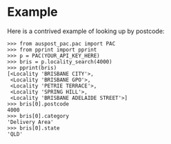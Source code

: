 # Example

Here is a contrived example of looking up by postcode:

```
>>> from auspost_pac.pac import PAC
>>> from pprint import pprint
>>> p = PAC(YOUR_API_KEY_HERE)
>>> bris = p.locality_search(4000)
>>> pprint(bris)
[<Locality 'BRISBANE CITY'>,
 <Locality 'BRISBANE GPO'>,
 <Locality 'PETRIE TERRACE'>,
 <Locality 'SPRING HILL'>,
 <Locality 'BRISBANE ADELAIDE STREET'>]
>>> bris[0].postcode
4000
>>> bris[0].category
'Delivery Area'
>>> bris[0].state
'QLD'
```
